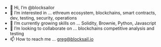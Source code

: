 - 👋 Hi, I’m @blocksailor
- 👀 I’m interested in ... ethreum ecosystem, blockchains, smart contracts, dev, testing, security, operations
- 🌱 I’m currently growing skills on ... Solidity, Brownie, Python, Javascript
- 💞️ I’m looking to collaborate on ... blockchains competitive analysis and testing 
- 📫 How to reach me ... greg@blocksail.io
